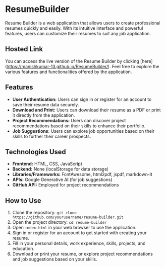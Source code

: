 # ResumeBuilder

Resume Builder is a web application that allows users to create professional resumes quickly and easily. With its intuitive interface and powerful features, users can customize their resumes to suit any job application.

## Hosted Link

You can access the live version of the Resume Builder by clicking [here] (https://manishkumar-13.github.io/ResumeBuilder/). Feel free to explore the various features and functionalities offered by the application.

## Features

- **User Authentication:** Users can sign in or register for an account to save their resume data securely.
- **Download and Print:** Users can download their resume as a PDF or print it directly from the application.
- **Project Recommendations:** Users can discover project recommendations based on their skills to enhance their portfolio.
- **Job Suggestions:** Users can explore job opportunities based on their skills to further their career prospects.

## Technologies Used

- **Frontend:** HTML, CSS, JavaScript
- **Backend:** None (localStorage for data storage)
- **Libraries/Frameworks:** FontAwesome, html2pdf, jspdf, markdown-it
- **APIs:** Google Generative AI (for job suggestions)
- **GitHub API:** Employed for project recommendations
  
## How to Use

1. Clone the repository: `git clone https://github.com/yourusername/resume-builder.git`
2. Open the project directory: `cd resume-builder`
3. Open `index.html` in your web browser to use the application.
4. Sign in or register for an account to get started with creating your resume.
5. Fill in your personal details, work experience, skills, projects, and education.
6. Download or print your resume, or explore project recommendations and job suggestions based on your skills.

